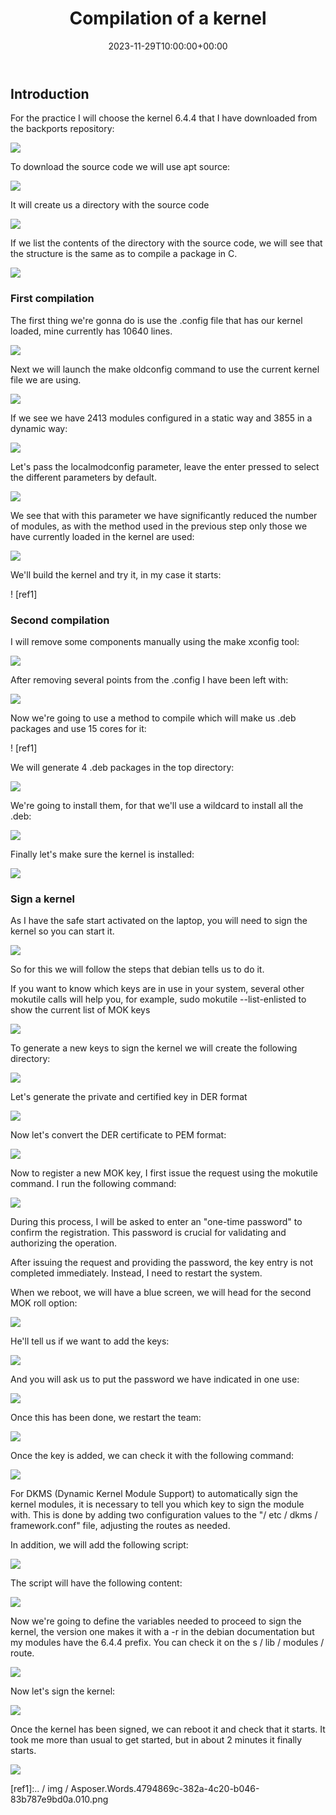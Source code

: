 ﻿---
title: "Compilation of a kernel"
date: 2023-11-29T10:00:00+00:00
description: Compilation of a kernel
tags: [Sistemas,ISO,ASO,Linux]
hero: images/sistemas/compilacion_de_un_kernel/compilacion_de_un_kernel.jpg
---



## Introduction

For the practice I will choose the kernel 6.4.4 that I have downloaded from the backports repository:

![](../img/Aspose.Words.4794869c-382a-4c20-b046-83b787e9bd0a.001.jpeg)

To download the source code we will use apt source:

![](../img/Aspose.Words.4794869c-382a-4c20-b046-83b787e9bd0a.002.png)

It will create us a directory with the source code

![](../img/Aspose.Words.4794869c-382a-4c20-b046-83b787e9bd0a.003.png)


If we list the contents of the directory with the source code, we will see that the structure is the same as to compile a package in C.

![](../img/Aspose.Words.4794869c-382a-4c20-b046-83b787e9bd0a.004.jpeg)

### First compilation

The first thing we're gonna do is use the .config file that has our kernel loaded, mine currently has 10640 lines.

![](../img/Aspose.Words.4794869c-382a-4c20-b046-83b787e9bd0a.005.png)

Next we will launch the make oldconfig command to use the current kernel file we are using.

![](../img/Aspose.Words.4794869c-382a-4c20-b046-83b787e9bd0a.006.png)

If we see we have 2413 modules configured in a static way and 3855 in a dynamic way:

![](../img/Aspose.Words.4794869c-382a-4c20-b046-83b787e9bd0a.007.png)

Let's pass the localmodconfig parameter, leave the enter pressed to select the different parameters by default.

![](../img/Aspose.Words.4794869c-382a-4c20-b046-83b787e9bd0a.008.png)

We see that with this parameter we have significantly reduced the number of modules, as with the method used in the previous step only those we have currently loaded in the kernel are used:

![](../img/Aspose.Words.4794869c-382a-4c20-b046-83b787e9bd0a.009.png)

We'll build the kernel and try it, in my case it starts:

! [ref1]

### Second compilation

I will remove some components manually using the make xconfig tool:

![](../img/Aspose.Words.4794869c-382a-4c20-b046-83b787e9bd0a.011.jpeg)

After removing several points from the .config I have been left with:

![](../img/Aspose.Words.4794869c-382a-4c20-b046-83b787e9bd0a.012.png)

Now we're going to use a method to compile which will make us .deb packages and use 15 cores for it:

! [ref1]

We will generate 4 .deb packages in the top directory:

![](../img/Aspose.Words.4794869c-382a-4c20-b046-83b787e9bd0a.013.jpeg)

We're going to install them, for that we'll use a wildcard to install all the .deb:

![](../img/Aspose.Words.4794869c-382a-4c20-b046-83b787e9bd0a.014.png)

Finally let's make sure the kernel is installed:

![](../img/Aspose.Words.4794869c-382a-4c20-b046-83b787e9bd0a.015.png)



### Sign a kernel

As I have the safe start activated on the laptop, you will need to sign the kernel so you can start it.

![](../img/Aspose.Words.4794869c-382a-4c20-b046-83b787e9bd0a.016.png)

So for this we will follow the steps that debian tells us to do it.

If you want to know which keys are in use in your system, several other mokutile calls will help you, for example, sudo mokutile --list-enlisted to show the current list of MOK keys

![](../img/Aspose.Words.4794869c-382a-4c20-b046-83b787e9bd0a.017.jpeg)

To generate a new keys to sign the kernel we will create the following directory:

![](../img/Aspose.Words.4794869c-382a-4c20-b046-83b787e9bd0a.018.png)

Let's generate the private and certified key in DER format

![](../img/Aspose.Words.4794869c-382a-4c20-b046-83b787e9bd0a.019.jpeg)

Now let's convert the DER certificate to PEM format:

![](../img/Aspose.Words.4794869c-382a-4c20-b046-83b787e9bd0a.020.png)

Now to register a new MOK key, I first issue the request using the mokutile command. I run the following command:

![](../img/Aspose.Words.4794869c-382a-4c20-b046-83b787e9bd0a.021.png)

During this process, I will be asked to enter an "one-time password" to confirm the registration. This password is crucial for validating and authorizing the operation.

After issuing the request and providing the password, the key entry is not completed immediately. Instead, I need to restart the system.

When we reboot, we will have a blue screen, we will head for the second MOK roll option:

![](../img/Aspose.Words.4794869c-382a-4c20-b046-83b787e9bd0a.022.jpeg)

He'll tell us if we want to add the keys:

![](../img/Aspose.Words.4794869c-382a-4c20-b046-83b787e9bd0a.023.jpeg)

And you will ask us to put the password we have indicated in one use:

![](../img/Aspose.Words.4794869c-382a-4c20-b046-83b787e9bd0a.024.jpeg)

Once this has been done, we restart the team:

![](../img/Aspose.Words.4794869c-382a-4c20-b046-83b787e9bd0a.025.jpeg)

Once the key is added, we can check it with the following command:

![](../img/Aspose.Words.4794869c-382a-4c20-b046-83b787e9bd0a.026.png)

For DKMS (Dynamic Kernel Module Support) to automatically sign the kernel modules, it is necessary to tell you which key to sign the module with. This is done by adding two configuration values to the "/ etc / dkms / framework.conf" file, adjusting the routes as needed.

In addition, we will add the following script:

![](../img/Aspose.Words.4794869c-382a-4c20-b046-83b787e9bd0a.027.png)

The script will have the following content:

![](../img/Aspose.Words.4794869c-382a-4c20-b046-83b787e9bd0a.028.png)

Now we're going to define the variables needed to proceed to sign the kernel, the version one makes it with a -r in the debian documentation but my modules have the 6.4.4 prefix. You can check it on the s / lib / modules / route.

![](../img/Aspose.Words.4794869c-382a-4c20-b046-83b787e9bd0a.029.png)

Now let's sign the kernel:

![](../img/Aspose.Words.4794869c-382a-4c20-b046-83b787e9bd0a.030.png)

Once the kernel has been signed, we can reboot it and check that it starts. It took me more than usual to get started, but in about 2 minutes it finally starts.

![](../img/Aspose.Words.4794869c-382a-4c20-b046-83b787e9bd0a.031.png)


[ref1]:.. / img / Asposer.Words.4794869c-382a-4c20-b046-83b787e9bd0a.010.png
